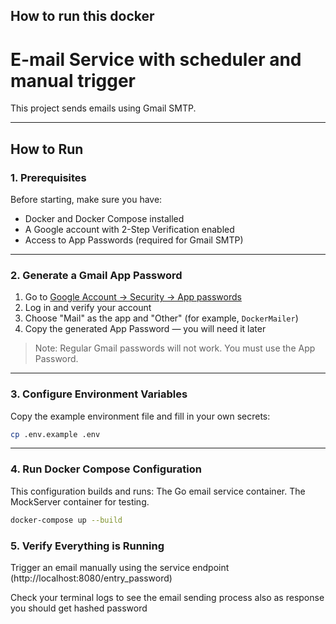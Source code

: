 ## How to run this docker

# E-mail Service with scheduler and manual trigger

This project sends emails using Gmail SMTP.

---

## How to Run

### 1. Prerequisites

Before starting, make sure you have:

- Docker and Docker Compose installed
- A Google account with 2-Step Verification enabled
- Access to App Passwords (required for Gmail SMTP)

---

### 2. Generate a Gmail App Password

1. Go to [Google Account → Security → App passwords](https://myaccount.google.com/apppasswords)
2. Log in and verify your account
3. Choose "Mail" as the app and "Other" (for example, `DockerMailer`)
4. Copy the generated App Password — you will need it later

> Note: Regular Gmail passwords will not work. You must use the App Password.

---

### 3. Configure Environment Variables

Copy the example environment file and fill in your own secrets:

```bash
cp .env.example .env
```

---

### 4. Run Docker Compose Configuration

This configuration builds and runs:
The Go email service container.
The MockServer container for testing.

```bash
docker-compose up --build
```

### 5. Verify Everything is Running

Trigger an email manually using the service endpoint (http://localhost:8080/entry_password)

Check your terminal logs to see the email sending process also as response you should get hashed password
